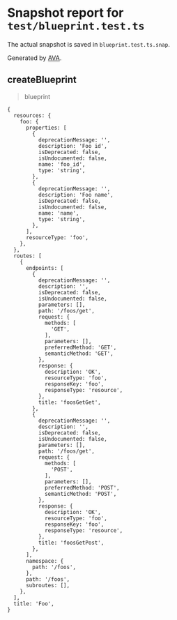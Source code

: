 # Snapshot report for `test/blueprint.test.ts`

The actual snapshot is saved in `blueprint.test.ts.snap`.

Generated by [AVA](https://avajs.dev).

## createBlueprint

> blueprint

    {
      resources: {
        foo: {
          properties: [
            {
              deprecationMessage: '',
              description: 'Foo id',
              isDeprecated: false,
              isUndocumented: false,
              name: 'foo_id',
              type: 'string',
            },
            {
              deprecationMessage: '',
              description: 'Foo name',
              isDeprecated: false,
              isUndocumented: false,
              name: 'name',
              type: 'string',
            },
          ],
          resourceType: 'foo',
        },
      },
      routes: [
        {
          endpoints: [
            {
              deprecationMessage: '',
              description: '',
              isDeprecated: false,
              isUndocumented: false,
              parameters: [],
              path: '/foos/get',
              request: {
                methods: [
                  'GET',
                ],
                parameters: [],
                preferredMethod: 'GET',
                semanticMethod: 'GET',
              },
              response: {
                description: 'OK',
                resourceType: 'foo',
                responseKey: 'foo',
                responseType: 'resource',
              },
              title: 'foosGetGet',
            },
            {
              deprecationMessage: '',
              description: '',
              isDeprecated: false,
              isUndocumented: false,
              parameters: [],
              path: '/foos/get',
              request: {
                methods: [
                  'POST',
                ],
                parameters: [],
                preferredMethod: 'POST',
                semanticMethod: 'POST',
              },
              response: {
                description: 'OK',
                resourceType: 'foo',
                responseKey: 'foo',
                responseType: 'resource',
              },
              title: 'foosGetPost',
            },
          ],
          namespace: {
            path: '/foos',
          },
          path: '/foos',
          subroutes: [],
        },
      ],
      title: 'Foo',
    }
